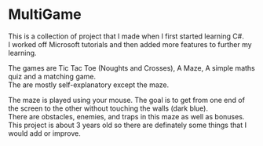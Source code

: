# MultiGame

This is a collection of project that I made when I first started learning C#.   
I worked off Microsoft tutorials and then added more features to further my learning. 

The games are Tic Tac Toe (Noughts and Crosses), A Maze, A simple maths quiz and a matching game.  
The are mostly self-explanatory except the maze.

The maze is played using your mouse. The goal is to get from one end of the screen to the other without touching the walls (dark blue).  
There are obstacles, enemies, and traps in this maze as well as bonuses.   
This project is about 3 years old so there are definately some things that I would add or improve. 
